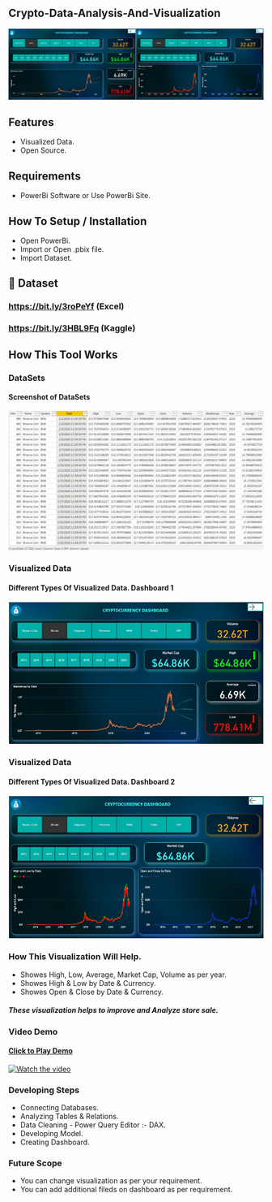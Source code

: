 
##  Crypto-Data-Analysis-And-Visualization

 ![Logo](https://github.com/pkiran1017/Crypto-Data-Analysis-And-Visualization/blob/master/Screenshots/2dash.jpg?raw=true)

## Features

- Visualized Data.
- Open Source.

## Requirements
- PowerBi Software or Use PowerBi Site.

## How To Setup / Installation

- Open PowerBi.
- Import or Open .pbix file.
- Import Dataset.

## 🔗 Dataset
### https://bit.ly/3roPeYf  (Excel)
### https://bit.ly/3HBL9Fq  (Kaggle)

## How This Tool Works

### DataSets
#### Screenshot of DataSets
![Logo](https://raw.githubusercontent.com/pkiran1017/Crypto-Data-Analysis-And-Visualization/master/Screenshots/Datasets.jpg)

### Visualized Data
#### Different Types Of Visualized Data. Dashboard 1
![Logo](https://raw.githubusercontent.com/pkiran1017/Crypto-Data-Analysis-And-Visualization/master/Screenshots/op1.jpg)

### Visualized Data
#### Different Types Of Visualized Data. Dashboard 2
![Logo](https://raw.githubusercontent.com/pkiran1017/Crypto-Data-Analysis-And-Visualization/master/Screenshots/op2.jpg)

### How This Visualization Will Help.
- Showes High, Low, Average, Market Cap, Volume as per year.
- Showes High & Low by Date & Currency.
- Showes Open & Close by Date & Currency.

##### These visualization helps to improve and Analyze store sale.

### Video Demo
#### [Click to Play Demo](https://youtu.be/78Z8P45dDhg)
[![Watch the video](https://raw.githubusercontent.com/pkiran1017/Global-Store-Sales-Analysis-And-Visualization/main/Screenshots/livedemo.gif)](https://youtu.be/78Z8P45dDhg)

### Developing Steps

- Connecting Databases.
- Analyzing Tables & Relations.
- Data Cleaning - Power Query Editor :- DAX.
- Developing Model.
- Creating Dashboard.

### Future Scope

- You can change visualization as per your requirement.
- You can add additional fileds on dashboard as per requirement.
